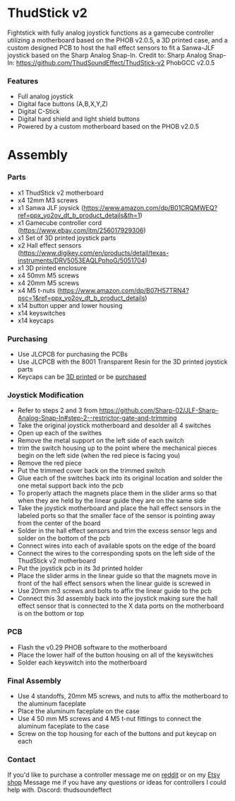 # ThudStick v2
Fightstick with fully analog joystick functions as a gamecube controller utilizing a motherboard based on the PHOB v2.0.5, a 3D printed case, and a custom designed PCB to host the hall effect sensors to fit a Sanwa-JLF joystick based on the Sharp Analog Snap-In. 
Credit to:
Sharp Analog Snap-In: https://github.com/ThudSoundEffect/ThudStick-v2
PhobGCC v2.0.5

### Features
- Full analog joystick
- Digital face buttons (A,B,X,Y,Z)
- Digital C-Stick
- Digital hard shield and light shield buttons
- Powered by a custom motherboard based on the PHOB v2.0.5
# Assembly
### Parts
- x1 ThudStick v2 motherboard
- x4 12mm M3 screws
- x1 Sanwa JLF joysick (https://www.amazon.com/dp/B01CRQMWEQ?ref=ppx_yo2ov_dt_b_product_details&th=1)
- x1 Gamecube controller cord (https://www.ebay.com/itm/256017929306)
- x1 Set of 3D printed joystick parts
- x2 Hall effect sensors (https://www.digikey.com/en/products/detail/texas-instruments/DRV5053EAQLPphoG/5051704)
- x1 3D printed enclosure
- x4 50mm M5 screws
- x4 20mm M5 screws
- x4 M5 t-nuts (https://www.amazon.com/dp/B07H57TRN4?psc=1&ref=ppx_yo2ov_dt_b_product_details)
- x14 button upper and lower housing
- x14 keyswitches
- x14 keycaps
### Purchasing
- Use JLCPCB for purchasing the PCBs
- Use JLCPCB with the 8001 Transparent Resin for the 3D printed joystick parts
- Keycaps can be [3D printed](https://github.com/rana-sylvatica/circle-keycaps) or be [purchased](https://ko-fi.com/s/02dc1dde96)
### Joystick Modification
- Refer to steps 2 and 3 from https://github.com/Sharp-02/JLF-Sharp-Analog-Snap-In#step-2--restrictor-gate-and-trimming
- Take the original joystick motherboard and desolder all 4 switches
- Open up each of the swithes
- Remove the metal support on the left side of each switch
- trim the switch housing up to the point where the mechanical pieces begin on the left side (when the red piece is facing you)
- Remove the red piece
- Put the trimmed cover back on the trimmed switch
- Glue each of the switches back into its original location and solder the one metal support back into the pcb
- To properly attach the magnets place them in the slider arms so that when they are held by the linear guide they are on the same side
- Take the joystick motherboard and place the hall effect sensors in the labeled ports so that the smaller face of the sensor is pointing away from the center of the board
- Solder in the hall effect sensors and trim the excess sensor legs and solder on the bottom of the pcb
- Connect wires into each of available spots on the edge of the board
- Connect the wires to the corresponding spots on the left side of the ThudStick v2 motherboard
- Put the joystick pcb in its 3d printed holder
- Place the slider arms in the linear guide so that the magnets move in front of the hall effect sensors when the linear guide is screwed in
- Use 20mm m3 screws and bolts to affix the linear guide to the pcb
- Connect this 3d assembly back into the joystick making sure the hall effect sensor that is connected to the X data ports on the motherboard is on the bottom or top
### PCB
- Flash the v0.29 PHOB software to the motherboard
- Place the lower half of the button housing on all of the keyswitches
- Solder each keyswitch into the motherboard
### Final Assembly
- Use 4 standoffs, 20mm M5 screws, and nuts to affix the motherboard to the aluminum faceplate
- Place the aluminum faceplate on the case
- Use 4 50 mm M5 screws and 4 M5 t-nut fittings to connect the aluminum faceplate to the case
- Screw on the top housing for each of the buttons and put keycap on each
### Contact
If you'd like to purchase a controller message me on [reddit](reddit.com/u/ThudS0undEffect) or on my [Etsy shop](https://www.etsy.com/shop/thudgcc)
Message me if you have any questions or ideas for controllers I could help with. 
Discord: thudsoundeffect

  
